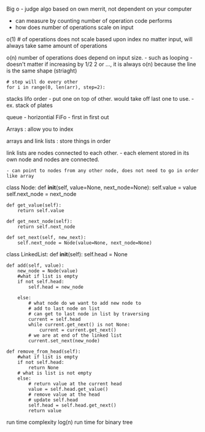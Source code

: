 Big o - judge algo based on own merrit, not dependent on your computer
 - can measure by counting number of operation code performs
 - how does number of operations scale on input

o(1)  # of operations does not scale based upon index
no matter input, will always take same amount of operations

o(n) number of operations does depend on input size.
        - such as looping
        - doesn't matter if increasing by 1/2 2 or ..., it is always o(n)
                because the line is the same shape (striaght)
    
    # step will do every other
    for i in range(0, len(arr), step=2):

stacks
    lifo order - put one on top of other.  would take off last one to use.
        -ex. stack of plates

queue - horizontial
    FiFo - first in first out

Arrays : allow you to index

arrays and link lists : store things in order

link lists are nodes connected to each other.
    - each element stored in its own node and nodes are connected.

    - can point to nodes from any other node, does not need to go in order 
    like array

class Node:
    def __init__(self, value=None, next_node=None):
        self.value = value
        self.next_node = next_node

    def get_value(self):
        return self.value

    def get_next_node(self):
        return self.next_node

    def set_next(self, new_next):
        self.next_node = Node(value=None, next_node=None)

class LinkedList:
    def __init__(self):
        self.head = None
    
    def add(self, value):
        new_node = Node(value)
        #what if list is empty
        if not self.head:
            self.head = new_node

        else:
            # what node do we want to add new node to
            # add to last node on list
            # can get to last node in list by traversing
            current = self.head
            while current.get_next() is not None:
                current = current.get_next()
            # we are at end of the linked list
            current.set_next(new_node)
    
    def remove_from_head(self):
        #what if list is empty
        if not self.head:
            return None
        # what is list is not empty
        else:
            # return value at the current head
            value = self.head.get_value()
            # remove value at the head
            # update self.head
            self.head = self.head.get_next()
            return value


run time complexity 
log(n)  run time for binary tree